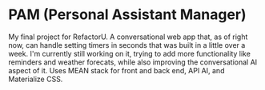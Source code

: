 # PAM (Personal Assistant Manager)

My final project for RefactorU. A conversational web app that, as of right now, can handle setting timers in seconds that was built
in a little over a week. I'm currently still working on it, trying to add more functionality like reminders and weather forecats,
while also improving the conversational AI aspect of it. Uses MEAN stack for front and back end, API AI, and Materialize CSS.

